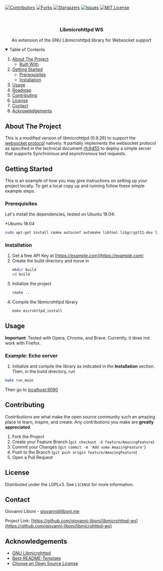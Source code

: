 <!-- PROJECT SHIELDS -->
<!--
*** I'm using markdown "reference style" links for readability.
*** Reference links are enclosed in brackets [ ] instead of parentheses ( ).
*** See the bottom of this document for the declaration of the reference variables
*** for contributors-url, forks-url, etc. This is an optional, concise syntax you may use.
*** https://www.markdownguide.org/basic-syntax/#reference-style-links
-->
[![Contributors][contributors-shield]][contributors-url]
[![Forks][forks-shield]][forks-url]
[![Stargazers][stars-shield]][stars-url]
[![Issues][issues-shield]][issues-url]
[![MIT License][license-shield]][license-url]

<!-- PROJECT LOGO -->
<br />
<p align="center">
  <h3 align="center">Libmicrohttpd WS</h3>
  <p align="center">
    An extension of the GNU Libmicrohttpd library for Websocket support
  </p>
</p>



<!-- TABLE OF CONTENTS -->
<details open="open">
  <summary>Table of Contents</summary>
  <ol>
    <li>
      <a href="#about-the-project">About The Project</a>
      <ul>
        <li><a href="#built-with">Built With</a></li>
      </ul>
    </li>
    <li>
      <a href="#getting-started">Getting Started</a>
      <ul>
        <li><a href="#prerequisites">Prerequisites</a></li>
        <li><a href="#installation">Installation</a></li>
      </ul>
    </li>
    <li><a href="#usage">Usage</a></li>
    <li><a href="#roadmap">Roadmap</a></li>
    <li><a href="#contributing">Contributing</a></li>
    <li><a href="#license">License</a></li>
    <li><a href="#contact">Contact</a></li>
    <li><a href="#acknowledgements">Acknowledgements</a></li>
  </ol>
</details>



<!-- ABOUT THE PROJECT -->
## About The Project

This is a modified version of libmicrohttpd (0.9.26) to support the [websocket protocol](https://en.wikipedia.org/wiki/WebSocket) natively. It partially implements the websocket protocol as specified in the technical document [rfc6455](https://datatracker.ietf.org/doc/html/rfc6455) to deploy a simple server that supports Synchronous and asynchronous text requests.

<!-- GETTING STARTED -->
## Getting Started

This is an example of how you may give instructions on setting up your project locally.
To get a local copy up and running follow these simple example steps.

### Prerequisites

Let's install the dependencies, tested on Ubuntu 18.04:

*Ubuntu 18.04
  ```sh
  sudo apt-get install cmake autoconf automake libtool libgcrypt11-dev libcurl4-gnutls-dev
  ```

### Installation

1. Get a free API Key at [https://example.com](https://example.com)
2. Create the build directory and move in
   ```sh
   mkdir build
   cd build
   ```
3. Initialize the project
   ```sh
   cmake ..
   ```
4. Compile the libmicrohttpd library
   ```sh
   make microhttpd_install
   ```

<!-- USAGE EXAMPLES -->
## Usage

**Important**: Tested with Opera, Chrome, and Brave. Currently, it does not work with Firefox.

### Example: Echo server

1. Initialize and compile the library as indicated in the **Installation** section. Then, in the build directory, run
```sh
make run_main
```

Then go to [localhost:9090](http://localhost:9090)

<!-- CONTRIBUTING -->
## Contributing

Contributions are what make the open source community such an amazing place to learn, inspire, and create. Any contributions you make are **greatly appreciated**.

1. Fork the Project
2. Create your Feature Branch (`git checkout -b feature/AmazingFeature`)
3. Commit your Changes (`git commit -m 'Add some AmazingFeature'`)
4. Push to the Branch (`git push origin feature/AmazingFeature`)
5. Open a Pull Request

<!-- LICENSE -->
## License

Distributed under the LGPLv3. See `LICENSE` for more information.

<!-- CONTACT -->
## Contact

Giovanni Liboni - giovanni@liboni.me

Project Link: [https://github.com/giovanni-liboni/libmicrohttpd-ws](https://github.com/giovanni-liboni/libmicrohttpd-ws)

<!-- ACKNOWLEDGEMENTS -->
## Acknowledgements
* [GNU Libmicrohttpd](http://www.gnu.org/software/libmicrohttpd)
* [Best-README-Template](https://github.com/othneildrew/Best-README-Template/blob/master/README.md)
* [Choose an Open Source License](https://choosealicense.com)


<!-- MARKDOWN LINKS & IMAGES -->
<!-- https://www.markdownguide.org/basic-syntax/#reference-style-links -->
[contributors-shield]: https://img.shields.io/github/contributors/giovanni-liboni/libmicrohttpd-ws.svg?style=for-the-badge
[contributors-url]: https://github.com/giovanni-liboni/libmicrohttpd-ws/graphs/contributors
[forks-shield]: https://img.shields.io/github/forks/giovanni-liboni/libmicrohttpd-ws.svg?style=for-the-badge
[forks-url]: https://github.com/giovanni-liboni/libmicrohttpd-ws/network/members
[stars-shield]: https://img.shields.io/github/stars/giovanni-liboni/libmicrohttpd-ws.svg?style=for-the-badge
[stars-url]: https://github.com/giovanni-liboni/libmicrohttpd-ws/stargazers
[issues-shield]: https://img.shields.io/github/issues/giovanni-liboni/libmicrohttpd-ws.svg?style=for-the-badge
[issues-url]: https://github.com/giovanni-liboni/libmicrohttpd-ws/issues
[license-shield]: https://img.shields.io/github/license/giovanni-liboni/libmicrohttpd-ws.svg?style=for-the-badge
[license-url]: https://github.com/giovanni-liboni/libmicrohttpd-ws/blob/master/LICENSE.txt

